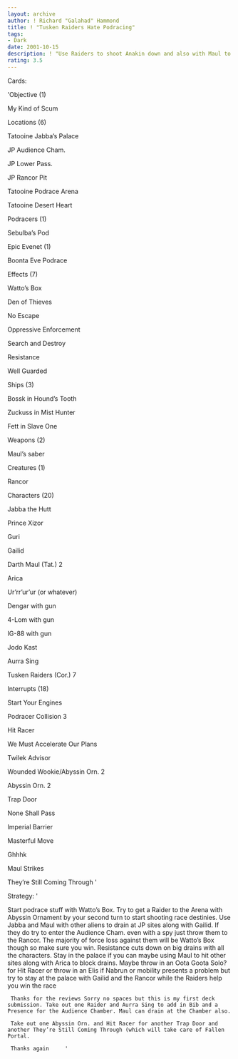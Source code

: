 ```yaml
---
layout: archive
author: ! Richard "Galahad" Hammond
title: ! "Tusken Raiders Hate Podracing"
tags:
- Dark
date: 2001-10-15
description: ! "Use Raiders to shoot Anakin down and also with Maul to drain."
rating: 3.5
---
```

Cards: 

'Objective (1)

My Kind of Scum

Locations (6)

Tatooine Jabba’s Palace

JP Audience Cham.

JP Lower Pass.

JP Rancor Pit

Tatooine Podrace Arena

Tatooine Desert Heart

Podracers (1)

Sebulba’s Pod

Epic Evenet (1)

Boonta Eve Podrace

Effects (7)

Watto’s Box

Den of Thieves 

No Escape

Oppressive Enforcement

Search and Destroy

Resistance

Well Guarded

Ships (3)

Bossk in Hound’s Tooth

Zuckuss in Mist Hunter

Fett in Slave One

Weapons (2)

Maul’s saber

Creatures (1)

Rancor

Characters (20)

Jabba the Hutt

Prince Xizor

Guri

Gailid

Darth Maul (Tat.) 2

Arica

Ur’rr’ur’ur (or whatever)

Dengar with gun

4-Lom with gun

IG-88 with gun

Jodo Kast

Aurra Sing

Tusken Raiders (Cor.) 7

Interrupts (18)

Start Your Engines

Podracer Collision 3

Hit Racer

We Must Accelerate Our Plans

Twilek Advisor

Wounded Wookie/Abyssin Orn. 2

Abyssin Orn. 2

Trap Door

None Shall Pass

Imperial Barrier

Masterful Move

Ghhhk

Maul Strikes

They’re Still Coming Through '

Strategy: '

Start podrace stuff with Watto’s Box. Try to get a Raider to the Arena with Abyssin Ornament by your second turn to start shooting race destinies. Use Jabba and Maul with other aliens to drain at JP sites along with Gailid. If they do try to enter the Audience Cham. even with a spy just throw them to the Rancor. The majority of force loss against them will be Watto’s Box though so make sure you win. Resistance cuts down on big drains with all the characters. Stay in the palace if you can maybe using Maul to hit other sites along with Arica to block drains. Maybe throw in an Oota Goota Solo? for Hit Racer or throw in an Elis if Nabrun or mobility presents a problem but try to stay at the palace with Gailid and the Rancor while the Raiders help you win the race 

     Thanks for the reviews Sorry no spaces but this is my first deck submission. Take out one Raider and Aurra Sing to add in Bib and a Presence for the Audience Chamber. Maul can drain at the Chamber also.

     Take out one Abyssin Orn. and Hit Racer for another Trap Door and another They’re Still Coming Through (which will take care of Fallen Portal.

     Thanks again     '